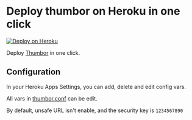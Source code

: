 # Deploy thumbor on Heroku in one click


[![Deploy on Heroku](https://www.herokucdn.com/deploy/button.png)](https://heroku.com/deploy?template=https://github.com/StephaneBour/thumbor-heroku)


Deploy [Thumbor](https://github.com/thumbor/thumbor) in one click.

## Configuration

In your Heroku Apps Settings, you can add, delete and edit config vars.

All vars in [thumbor.conf](thumbor.conf) can be edit.

By default, unsafe URL isn't enable, and the security key is `1234567890`
